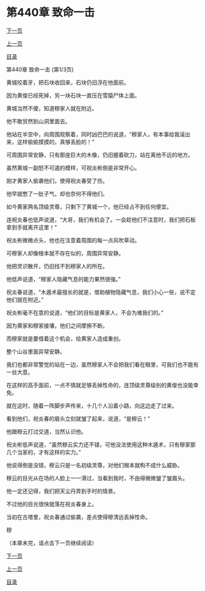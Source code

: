 <h1>第440章   致命一击</h1>
            <div><p><a href="./1318_%E7%AC%AC440%E7%AB%A0_%E8%87%B4%E5%91%BD%E4%B8%80%E5%87%BB.md">下一页</a></p><p><a href="./1316_%E7%AC%AC439%E7%AB%A0_%E6%9C%A8%E5%83%8F.md">上一页</a></p><p><a href="../">目录</a></p></div>
            <div><p>第440章   致命一击 (第1/3页)</p><p>黄城咬着牙，把石块收回来，石块仍旧浮在他面前。</p><p>因为黄俊已经死掉，另一块石块一直压在雪猿尸体上面。</p><p>黄城当然不傻，知道穆家人就在附近。</p><p>他不敢贸然到山洞里面去。</p><p>他站在半空中，向周围观察着，同时凶巴巴的说道，“穆家人，有本事给我滚出来，这样偷偷摸摸的，真够丢脸的！”</p><p>可周围异常安静，只有那座巨大的木像，仍旧握着砍刀，站在离他不远的地方。</p><p>虽然黄城一副怒不可遏的模样，可祝炎彬倒是非常开心。</p><p>刚才黄家人偷袭他们，使得祝炎春受了伤。</p><p>他早就憋了一肚子气，却也奈何不得他们。</p><p>如今黄家两名顶级灵尊，只剩下了黄城一个，他已经占不到任何便宜。</p><p>连祝炎春也低声说道，“大哥，我们有机会了。一会趁他们不注意时，我们把石板拿到手就离开这里！”</p><p>祝炎彬微微点头，他也在注意着周围的每一点风吹草动。</p><p>可穆家人却像根本就不存在似的，周围异常安静。</p><p>他把灵识散开，仍旧找不到穆家人的所在。</p><p>他低声说道，“穆家人隐藏气息的能力果然很强。”</p><p>祝炎春说道，“木遁术最擅长的就是，借助植物隐藏气息，我们小心一些，说不定他们就在附近。”</p><p>祝炎彬毫不在意的说道，“他们的目标是黄家人，不会为难我们的。”</p><p>因为黄家和穆家接壤，他们之间摩擦不断。</p><p>而穆家就是要借着这个机会，给黄家人造成重创。</p><p>整个山谷里面异常安静。</p><p>我们也都非常警觉的站在一边，虽然穆家人不会把我们看在眼里，可我们也不能有一丝大意。</p><p>在这样的高手面前，一点不慎就足够丢掉性命的，连顶级灵尊级别的黄俊也没能幸免。</p><p>就在这时，随着一阵脚步声传来，十几个人沿着小路，向这边走了过来。</p><p>看到他们，祝炎春的眉头立刻就皱了起来，说道，“是穆云！”</p><p>他跟穆云打过交道，当然认识他。</p><p>祝炎彬低声说道，“虽然穆云实力还不错，可他没法使用这种木遁术，只有穆家那几个当家的，才有这样的实力。”</p><p>他说得倒是没错，穆云只是一名初级灵尊，对他们根本就构不成什么威胁。</p><p>穆云的目光从在场的人脸上一一滑过，当看到我时，不由得微微皱了皱眉头。</p><p>他一定还记得，我们把天尘丹弄到手时的情景。</p><p>不过他的目光很快就落在祝炎春身上。</p><p>当初在古塔里，祝炎春通过偷袭，差点使得穆清远丢掉性命。</p><p>穆</p><p>（本章未完，请点击下一页继续阅读）</p></div>
            <div><p><a href="./1318_%E7%AC%AC440%E7%AB%A0_%E8%87%B4%E5%91%BD%E4%B8%80%E5%87%BB.md">下一页</a></p><p><a href="./1316_%E7%AC%AC439%E7%AB%A0_%E6%9C%A8%E5%83%8F.md">上一页</a></p><p><a href="../">目录</a></p></div>